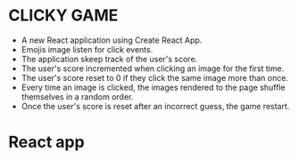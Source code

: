 # CLICKY GAME

* A new React application using Create React App.
* Emojis image listen for click events.
* The application skeep track of the user's score.
* The user's score incremented when clicking an image for the first time.
* The user's score reset to 0 if they click the same image more than once.
* Every time an image is clicked, the images rendered to the page shuffle themselves in a random order.
* Once the user's score is reset after an incorrect guess, the game restart.

# React app